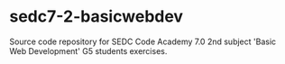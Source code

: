 # sedc7-2-basicwebdev
Source code repository for SEDC Code Academy 7.0 2nd subject 'Basic Web Development' G5 students exercises.
